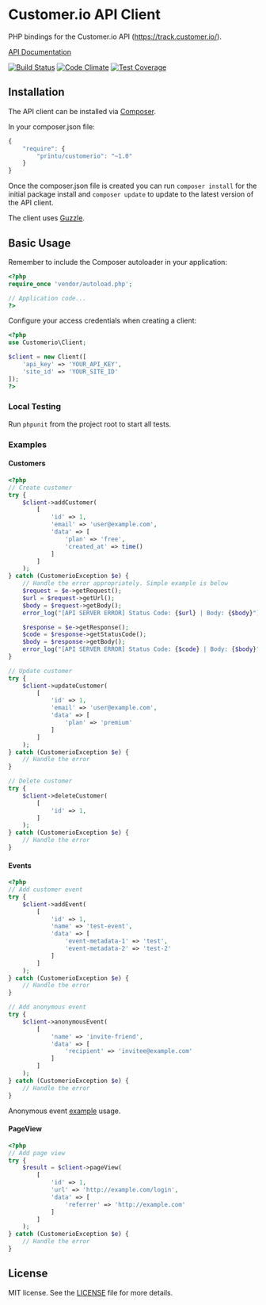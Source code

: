 # Customer.io API Client

PHP bindings for the Customer.io API (https://track.customer.io/).

[API Documentation](http://customer.io/docs/api/rest.html)

[![Build Status](https://travis-ci.org/printu/customerio.svg?branch=master)](https://travis-ci.org/printu/customerio)
[![Code Climate](https://codeclimate.com/github/printu/customerio/badges/gpa.svg)](https://codeclimate.com/github/printu/customerio)
[![Test Coverage](https://codeclimate.com/github/printu/customerio/badges/coverage.svg)](https://codeclimate.com/github/printu/customerio/coverage)

## Installation

The API client can be installed via [Composer](https://github.com/composer/composer).

In your composer.json file:

```js
{
    "require": {
        "printu/customerio": "~1.0"
    }
}
```

Once the composer.json file is created you can run `composer install` for the initial package install and `composer update` to update to the latest version of the API client.

The client uses [Guzzle](http://docs.guzzlephp.org/en/5.3/clients.html).

## Basic Usage

Remember to include the Composer autoloader in your application:

```php
<?php
require_once 'vendor/autoload.php';

// Application code...
?>
```

Configure your access credentials when creating a client:

```php
<?php
use Customerio\Client;

$client = new Client([
    'api_key' => 'YOUR_API_KEY',
    'site_id' => 'YOUR_SITE_ID'
]);
?>
```

### Local Testing

Run `phpunit` from the project root to start all tests.

### Examples

#### Customers

```php
<?php
// Create customer
try {
    $client->addCustomer(
        [
            'id' => 1,
            'email' => 'user@example.com',
            'data' => [
                'plan' => 'free',
                'created_at' => time()
            ]
        ]
    );
} catch (CustomerioException $e) {
    // Handle the error appropriately. Simple example is below
    $request = $e->getRequest();
    $url = $request->getUrl();
    $body = $request->getBody();
    error_log("[API SERVER ERROR] Status Code: {$url} | Body: {$body}");

    $response = $e->getResponse();
    $code = $response->getStatusCode();
    $body = $response->getBody();
    error_log("[API SERVER ERROR] Status Code: {$code} | Body: {$body}");
}

// Update customer
try {
    $client->updateCustomer(
        [
            'id' => 1,
            'email' => 'user@example.com',
            'data' => [
                'plan' => 'premium'
            ]
        ]
    );
} catch (CustomerioException $e) {
    // Handle the error   
}

// Delete customer
try {
    $client->deleteCustomer(
        [
            'id' => 1,
        ]
    );
} catch (CustomerioException $e) {
    // Handle the error   
}
```

#### Events

```php
<?php
// Add customer event
try {
    $client->addEvent(
        [
            'id' => 1,
            'name' => 'test-event',
            'data' => [
                'event-metadata-1' => 'test',
                'event-metadata-2' => 'test-2'
            ]
        ]
    );
} catch (CustomerioException $e) {
    // Handle the error
}

// Add anonymous event
try {
    $client->anonymousEvent(
        [
            'name' => 'invite-friend',
            'data' => [
                'recipient' => 'invitee@example.com'
            ]
        ]
    );
} catch (CustomerioException $e) {
    // Handle the error
}
```

Anonymous event [example](http://customer.io/docs/invitation-emails.html) usage.

#### PageView

```php
<?php
// Add page view
try {
    $result = $client->pageView(
        [
            'id' => 1,
            'url' => 'http://example.com/login',
            'data' => [
                'referrer' => 'http://example.com'
            ]
        ]
    );
} catch (CustomerioException $e) {
    // Handle the error
}
```

## License

MIT license. See the [LICENSE](LICENSE) file for more details.